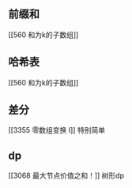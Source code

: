 ## 前缀和
[[560 和为k的子数组]]
## 哈希表
[[560 和为k的子数组]]
## 差分
[[3355 零数组变换 I]] 特别简单
## dp
[[3068 最大节点价值之和！]] 树形dp
